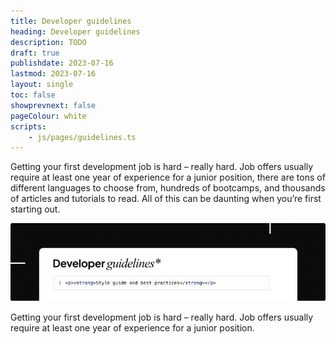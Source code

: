 ```yaml
---
title: Developer guidelines
heading: Developer guidelines
description: TODO
draft: true
publishdate: 2023-07-16
lastmod: 2023-07-16
layout: single
toc: false
showprevnext: false
pageColour: white
scripts:
    - js/pages/guidelines.ts
---
```


Getting your first development job is hard – really hard. Job offers usually require at least one year of experience for
a junior position, there are tons of different languages to choose from, hundreds of bootcamps, and thousands of
articles and tutorials to read. All of this can be daunting when you’re first starting out.

![Dashboard Wireframe](guidelines.jpg)

Getting your first development job is hard – really hard. Job offers usually require at least one year of experience for a junior position.

